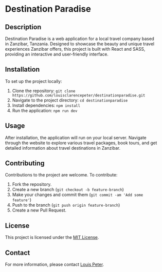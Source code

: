# Destination Paradise

## Description
Destination Paradise is a web application for a local travel company based in Zanzibar, Tanzania. Designed to showcase the beauty and unique travel experiences Zanzibar offers, this project is built with React and SASS, providing an interactive and user-friendly interface.

## Installation
To set up the project locally:
1. Clone the repository: `git clone https://github.com/louisclarencepeter/destinationparadise.git`
2. Navigate to the project directory: `cd destinationparadise`
3. Install dependencies: `npm install`
4. Run the application: `npm run dev`

## Usage
After installation, the application will run on your local server. Navigate through the website to explore various travel packages, book tours, and get detailed information about travel destinations in Zanzibar.

## Contributing
Contributions to the project are welcome. To contribute:
1. Fork the repository.
2. Create a new branch (`git checkout -b feature-branch`)
3. Make your changes and commit them (`git commit -am 'Add some feature'`)
4. Push to the branch (`git push origin feature-branch`)
5. Create a new Pull Request.

## License
This project is licensed under the [MIT License](LICENSE.md).

## Contact
For more information, please contact [Louis Peter](mailto:louisclarencepeters@gmail.com).
